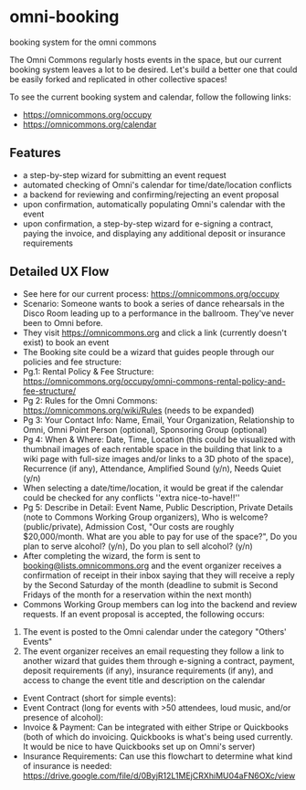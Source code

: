 # omni-booking
booking system for the omni commons

The Omni Commons regularly hosts events in the space, but our current booking system leaves a lot to be desired. Let's build a better one that could be easily forked and replicated in other collective spaces!

To see the current booking system and calendar, follow the following links:
* https://omnicommons.org/occupy
* https://omnicommons.org/calendar

## Features
* a step-by-step wizard for submitting an event request
* automated checking of Omni's calendar for time/date/location conflicts 
* a backend for reviewing and confirming/rejecting an event proposal
* upon confirmation, automatically populating Omni's calendar with the event
* upon confirmation, a step-by-step wizard for e-signing a contract, paying the invoice, and displaying any additional deposit or insurance requirements

## Detailed UX Flow
* See here for our current process: https://omnicommons.org/occupy
* Scenario: Someone wants to book a series of dance rehearsals in the Disco Room leading up to a performance in the ballroom. They've never been to Omni before.
* They visit https://omnicommons.org and click a link (currently doesn't exist) to book an event
* The Booking site could be a wizard that guides people through our policies and fee structure:
* Pg.1: Rental Policy & Fee Structure: https://omnicommons.org/occupy/omni-commons-rental-policy-and-fee-structure/
* Pg 2: Rules for the Omni Commons: https://omnicommons.org/wiki/Rules (needs to be expanded)
* Pg 3: Your Contact Info: Name, Email, Your Organization, Relationship to Omni, Omni Point Person (optional), Sponsoring Group (optional)
* Pg 4: When & Where: Date, Time, Location (this could be visualized with thumbnail images of each rentable space in the building that link to a wiki page with full-size images and/or links to a 3D photo of the space), Recurrence (if any), Attendance, Amplified Sound (y/n), Needs Quiet (y/n)
* When selecting a date/time/location, it would be great if the calendar could be checked for any conflicts ''extra nice-to-have!!''
* Pg 5: Describe in Detail: Event Name, Public Description, Private Details (note to Commons Working Group organizers), Who is welcome? (public/private), Admission Cost, "Our costs are roughly $20,000/month. What are you able to pay for use of the space?", Do you plan to serve alcohol? (y/n), Do you plan to sell alcohol? (y/n)
* After completing the wizard, the form is sent to booking@lists.omnicommons.org and the event organizer receives a confirmation of receipt in their inbox saying that they will receive a reply by the Second Saturday of the month (deadline to submit is Second Fridays of the month for a reservation within the next month)
* Commons Working Group members can log into the backend and review requests. If an event proposal is accepted, the following occurs:
1. The event is posted to the Omni calendar under the category "Others' Events"
2. The event organizer receives an email requesting they follow a link to another wizard that guides them through e-signing a contract, payment, deposit requirements (if any), insurance requirements (if any), and access to change the event title and description on the calendar
* Event Contract (short for simple events): 
* Event Contract (long for events with >50 attendees, loud music, and/or presence of alcohol): 
* Invoice & Payment: Can be integrated with either Stripe or Quickbooks (both of which do invoicing. Quickbooks is what's being used currently. It would be nice to have Quickbooks set up on Omni's server)
* Insurance Requirements: Can use this flowchart to determine what kind of insurance is needed: https://drive.google.com/file/d/0ByjR12L1MEjCRXhiMU04aFN6OXc/view

